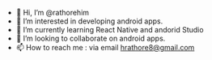- 👋 Hi, I’m @rathorehim
- 👀 I’m interested in developing android apps.
- 🌱 I’m currently learning React Native and andorid Studio
- 💞️ I’m looking to collaborate on android apps.
- 📫 How to reach me : via email <hrathore8@gmail.com>

<!---
rathorehim/rathorehim is a ✨ special ✨ repository because its `README.md` (this file) appears on your GitHub profile.
You can click the Preview link to take a look at your changes.
--->
